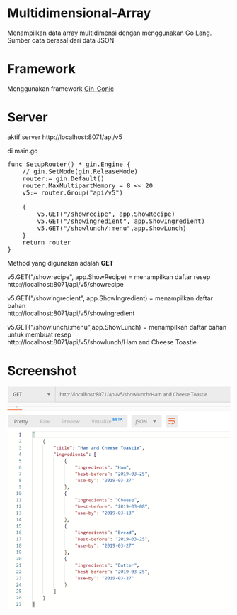 # Multidimensional-Array
Menampilkan data array multidimensi dengan menggunakan Go Lang. Sumber data berasal dari data JSON

# Framework
Menggunakan framework <a href="https://gin-gonic.com/">Gin-Gonic</a>

# Server
aktif server http://localhost:8071/api/v5

di main.go
<pre>
func SetupRouter() * gin.Engine {
	// gin.SetMode(gin.ReleaseMode)
	router:= gin.Default()
	router.MaxMultipartMemory = 8 << 20
	v5:= router.Group("api/v5")
	
	{
		v5.GET("/showrecipe", app.ShowRecipe)
		v5.GET("/showingredient", app.ShowIngredient)
		v5.GET("/showlunch/:menu",app.ShowLunch)
	}
	return router
}
</pre>

Method yang digunakan adalah <strong>GET</strong>

v5.GET("/showrecipe", app.ShowRecipe) = menampilkan daftar resep <br>
http://localhost:8071/api/v5/showrecipe

v5.GET("/showingredient", app.ShowIngredient) = menampilkan daftar bahan<br>
http://localhost:8071/api/v5/showingredient

v5.GET("/showlunch/:menu",app.ShowLunch) = menampilkan daftar bahan untuk membuat resep<br>
http://localhost:8071/api/v5/showlunch/Ham and Cheese Toastie

# Screenshot
<img src="https://github.com/qyraananda/multidimensional-array/blob/master/screenshot.png">
